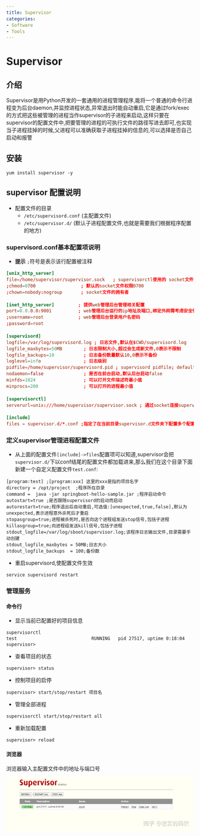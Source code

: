 ```yaml
---
title: Supervisor
categories:
- Software
- Tools
---
```

# Supervisor

## 介绍

Supervisor是用Python开发的一套通用的进程管理程序,能将一个普通的命令行进程变为后台daemon,并监控进程状态,异常退出时能自动重启,它是通过fork/exec的方式把这些被管理的进程当作supervisor的子进程来启动,这样只要在supervisor的配置文件中,把要管理的进程的可执行文件的路径写进去即可,也实现当子进程挂掉的时候,父进程可以准确获取子进程挂掉的信息的,可以选择是否自己启动和报警

## 安装

```text
yum install supervisor -y
```

## supervisor 配置说明

- 配置文件的目录
    - `/etc/supervisord.conf` (主配置文件)
    - `/etc/supervisor.d/` (默认子进程配置文件,也就是需要我们根据程序配置的地方)

### supervisord.conf基本配置项说明

- **提示** `;`符号是表示该行配置被注释

```toml
[unix_http_server]
file=/home/supervisor/supervisor.sock   ; supervisorctl使用的 socket文件的路径
;chmod=0700                 ; 默认的socket文件权限0700
;chown=nobody:nogroup       ; socket文件的拥有者

[inet_http_server]         ; 提供web管理后台管理相关配置
port=0.0.0.0:9001          ; web管理后台运行的ip地址及端口,绑定外网需考虑安全性
;username=root             ; web管理后台登录用户名密码
;password=root

[supervisord]
logfile=/var/log/supervisord.log ; 日志文件,默认在$CWD/supervisord.log
logfile_maxbytes=50MB        ; 日志限制大小,超过会生成新文件,0表示不限制
logfile_backups=10           ; 日志备份数量默认10,0表示不备份
loglevel=info                ; 日志级别
pidfile=/home/supervisor/supervisord.pid ; supervisord pidfile; default supervisord.pid              ; pid文件
nodaemon=false               ; 是否在前台启动,默认后台启动false
minfds=1024                  ; 可以打开文件描述符最小值
minprocs=200                 ; 可以打开的进程最小值

[supervisorctl]
serverurl=unix:///home/supervisor/supervisor.sock ; 通过socket连接supervisord,路径与unix_http_server->file配置的一致

[include]
files = supervisor.d/*.conf ;指定了在当前目录supervisor.d文件夹下配置多个配置文件
```

### 定义supervisor管理进程配置文件

- 从上面的配置文件`[include]->files`配置项可以知道,supervisor会把`supervisor.d/`下以conf结尾的配置文件都加载进来,那么我们在这个目录下面新建一个自定义配置文件`test.conf`:

```text
[program:test] ;[program:xxx] 这里的xxx是指的项目名字
directory = /opt/project  ;程序所在目录
command =  java -jar springboot-hello-sample.jar ;程序启动命令
autostart=true ;是否跟随supervisord的启动而启动
autorestart=true;程序退出后自动重启,可选值:[unexpected,true,false],默认为unexpected,表示进程意外杀死后才重启
stopasgroup=true;进程被杀死时,是否向这个进程组发送stop信号,包括子进程
killasgroup=true;向进程组发送kill信号,包括子进程
stdout_logfile=/var/log/sboot/supervisor.log;该程序日志输出文件,目录需要手动创建
stdout_logfile_maxbytes = 50MB;日志大小
stdout_logfile_backups  = 100;备份数
```

- 重启supervisord,使配置文件生效

```text
service supervisord restart
```

### 管理服务

#### 命令行

- 显示当前已配置好的项目信息

```
supervisorctl
test                            RUNNING   pid 27517, uptime 0:18:04
supervisor>
```

- 查看项目的状态

```
supervisor> status
```

- 控制项目的启停

```
supervisor> start/stop/restart 项目名
```

- 管理全部进程

```
supervisorctl start/stop/restart all
```

- 重新加载配置

```
supervisor> reload
```

#### 浏览器

浏览器输入主配置文件中的地址与端口号

![](https://raw.githubusercontent.com/LuShan123888/Files/main/Pictures/2020-12-10-2020-12-10-2020-11-27-v2-3032f202ef1566428701231235529c76_1440w.jpg)